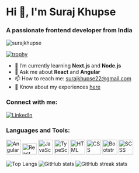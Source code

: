  # Hi 👋, I'm Suraj Khupse
### A passionate frontend developer from India

![surajkhupse](https://cdn.dribbble.com/users/1162077/screenshots/3848914/programmer.gif)

[![trophy](https://github-profile-trophy.vercel.app/?username=surajkhupse)](https://github.com/ryo-ma/github-profile-trophy)

- 🌱 I’m currently learning **Next.js** and **Node.js**
- 💬 Ask me about **React** and **Angular**
- 📫 How to reach me: [surajkhupse22@gmail.com](mailto:surajkhupse22@gmail.com)
- 📄 Know about my experiences [here](https://docs.google.com/document/d/1Nu9-dedRD7vp9ZRjIDL8ltfDGVyjD2LfT23WdeS6h-E/edit)

### Connect with me:
[![LinkedIn](https://raw.githubusercontent.com/rahuldkjain/github-profile-readme-generator/master/src/images/icons/Social/linked-in-alt.svg)](https://www.linkedin.com/in/suraj-khupse/)

### Languages and Tools:
<img src="https://angular.io/assets/images/logos/angular/angular.svg" alt="Angular" width="40" height="40">
<img src="https://upload.wikimedia.org/wikipedia/commons/thumb/a/a7/React-icon.svg/320px-React-icon.svg.png" alt="React" width="40" height="30">
<img src="https://upload.wikimedia.org/wikipedia/commons/6/6a/JavaScript-logo.png" alt="JavaScript" width="40" height="40">
<img src="https://upload.wikimedia.org/wikipedia/commons/4/4c/Typescript_logo_2020.svg" alt="TypeScript" width="40" height="40">
<img src="https://upload.wikimedia.org/wikipedia/commons/6/61/HTML5_logo_and_wordmark.svg" alt="HTML" width="40" height="40">
<img src="https://upload.wikimedia.org/wikipedia/commons/d/d5/CSS3_logo_and_wordmark.svg" alt="CSS" width="40" height="40">
<img src="https://upload.wikimedia.org/wikipedia/commons/thumb/b/b2/Bootstrap_logo.svg/2560px-Bootstrap_logo.svg.png" alt="Bootstrap" width="40" height="40">
<img src="https://upload.wikimedia.org/wikipedia/commons/9/96/Sass_Logo_Color.svg" alt="SCSS" width="40" height="40">

![Top Langs](https://github-readme-stats.vercel.app/api/top-langs?username=surajkhupse&show_icons=true&locale=en&layout=compact)
![GitHub stats](https://github-readme-stats.vercel.app/api?username=surajkhupse&show_icons=true&locale=en)
![GitHub streak stats](https://github-readme-streak-stats.herokuapp.com/?user=surajkhupse)
